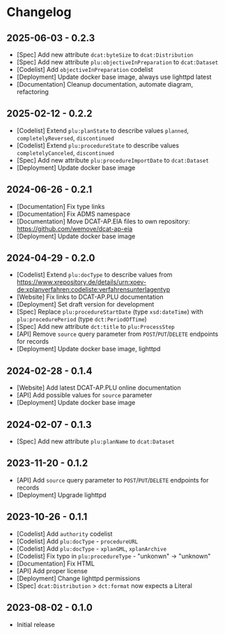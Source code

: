 # Changelog

## 2025-06-03 - 0.2.3

* [Spec] Add new attribute `dcat:byteSize` to `dcat:Distribution`
* [Spec] Add new attribute `plu:objectiveInPreparation` to `dcat:Dataset`
* [Codelist] Add `objectiveInPreparation` codelist
* [Deployment] Update docker base image, always use lighttpd latest
* [Documentation] Cleanup documentation, automate diagram, refactoring

## 2025-02-12 - 0.2.2

* [Codelist] Extend `plu:planState` to describe values `planned`, `completelyReversed`, `discontinued`
* [Codelist] Extend `plu:procedureState` to describe values `completelyCanceled`, `discontinued`
* [Spec] Add new attribute `plu:procedureImportDate` to `dcat:Dataset`
* [Deployment] Update docker base image

## 2024-06-26 - 0.2.1

* [Documentation] Fix type links
* [Documentation] Fix ADMS namespace
* [Documentation] Move DCAT-AP.EIA files to own repository: https://github.com/wemove/dcat-ap-eia
* [Deployment] Update docker base image

## 2024-04-29 - 0.2.0

* [Codelist] Extend `plu:docType` to describe values from https://www.xrepository.de/details/urn:xoev-de:xplanverfahren:codeliste:verfahrensunterlagentyp
* [Website] Fix links to DCAT-AP.PLU documentation
* [Deployment] Set draft version for development
* [Spec] Replace `plu:procedureStartDate` (type `xsd:dateTime`) with `plu:procedurePeriod` (type `dct:PeriodOfTime`)
* [Spec] Add new attribute `dct:title` to `plu:ProcessStep`
* [API] Remove `source` query parameter from `POST`/`PUT`/`DELETE` endpoints for records
* [Deployment] Update docker base image, lighttpd

## 2024-02-28 - 0.1.4

* [Website] Add latest DCAT-AP.PLU online documentation
* [API] Add possible values for `source` parameter
* [Deployment] Update docker base image

## 2024-02-07 - 0.1.3

* [Spec] Add new attribute `plu:planName` to `dcat:Dataset`

## 2023-11-20 - 0.1.2

* [API] Add `source` query parameter to `POST`/`PUT`/`DELETE` endpoints for records
* [Deployment] Upgrade lighttpd

## 2023-10-26 - 0.1.1

* [Codelist] Add `authority` codelist
* [Codelist] Add `plu:docType` - `procedureURL`
* [Codelist] Add `plu:docType` - `xplanGML`, `xplanArchive`
* [Codelist] Fix typo in `plu:procedureType` - "unkonwn" -> "unknown"
* [Documentation] Fix HTML
* [API] Add proper license
* [Deployment] Change lighttpd permissions
* [Spec] `dcat:Distribution` > `dct:format` now expects a Literal

## 2023-08-02 - 0.1.0

* Initial release